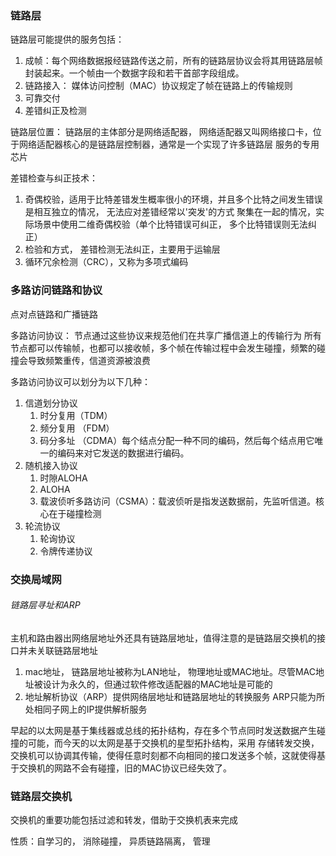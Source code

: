 ### 链路层
链路层可能提供的服务包括：
1. 成帧：每个网络数据报经链路传送之前，所有的链路层协议会将其用链路层帧封装起来。一个帧由一个数据字段和若干首部字段组成。
2. 链路接入： 媒体访问控制（MAC）协议规定了帧在链路上的传输规则
3. 可靠交付
4. 差错纠正及检测

链路层位置：
链路层的主体部分是网络适配器， 网络适配器又叫网络接口卡，位于网络适配器核心的是链路层控制器，通常是一个实现了许多链路层
服务的专用芯片

差错检查与纠正技术：
1. 奇偶校验，适用于比特差错发生概率很小的环境，并且多个比特之间发生错误是相互独立的情况， 无法应对差错经常以'突发'的方式
聚集在一起的情况，实际场景中使用二维奇偶校验（单个比特错误可纠正， 多个比特错误则无法纠正）
2. 检验和方式， 差错检测无法纠正，主要用于运输层
3. 循环冗余检测（CRC），又称为多项式编码


### 多路访问链路和协议
点对点链路和广播链路

多路访问协议： 节点通过这些协议来规范他们在共享广播信道上的传输行为
所有节点都可以传输帧，也都可以接收帧，多个帧在传输过程中会发生碰撞，频繁的碰撞会导致频繁重传，信道资源被浪费

多路访问协议可以划分为以下几种：
1. 信道划分协议
   1. 时分复用（TDM）
   2. 频分复用 （FDM）
   3. 码分多址 （CDMA）每个结点分配一种不同的编码，然后每个结点用它唯一的编码来对它发送的数据进行编码。
2. 随机接入协议
   1. 时隙ALOHA
   2. ALOHA
   3. 载波侦听多路访问（CSMA）：载波侦听是指发送数据前，先监听信道。核心在于碰撞检测
3. 轮流协议
   1. 轮询协议
   2. 令牌传递协议
  

### 交换局域网
###### 链路层寻址和ARP
主机和路由器出网络层地址外还具有链路层地址，值得注意的是链路层交换机的接口并未关联链路层地址
1. mac地址， 链路层地址被称为LAN地址， 物理地址或MAC地址。尽管MAC地址被设计为永久的，但通过软件修改适配器的MAC地址是可能的
2. 地址解析协议（ARP）提供网络层地址和链路层地址的转换服务
   ARP只能为所处相同子网上的IP提供解析服务


早起的以太网是基于集线器或总线的拓扑结构，存在多个节点同时发送数据产生碰撞的可能，而今天的以太网是基于交换机的星型拓扑结构，采用
存储转发交换，交换机可以协调其传输，使得任意时刻都不向相同的接口发送多个帧，这就使得基于交换机的网路不会有碰撞，旧的MAC协议已经失效了。

### 链路层交换机

交换机的重要功能包括过滤和转发，借助于交换机表来完成

性质：自学习的， 消除碰撞， 异质链路隔离， 管理
